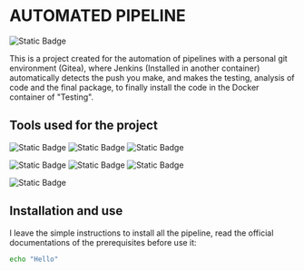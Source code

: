 # AUTOMATED PIPELINE

![Static Badge](https://img.shields.io/badge/Author-Joan%20Francesc%20Pedro-blue?style=for-the-badge)

This is a project created for the automation of pipelines with a personal git environment (Gitea), where Jenkins (Installed in another container) automatically detects the push you make, and makes the testing, analysis of code and the final package, to finally install the code in the Docker container of "Testing".

## Tools used for the project

![Static Badge](https://img.shields.io/badge/DOCKER-black?style=for-the-badge&logo=docker)
![Static Badge](https://img.shields.io/badge/YAML-black?style=for-the-badge&logo=yaml&logoColor=%23CB171E)
![Static Badge](https://img.shields.io/badge/JENKINS-black?style=for-the-badge&logo=jenkins)

![Static Badge](https://img.shields.io/badge/GITEA-black?style=for-the-badge&logo=gitea)
![Static Badge](https://img.shields.io/badge/POTGRES-black?style=for-the-badge&logo=postgresql)
![Static Badge](https://img.shields.io/badge/ANSIBLE-black?style=for-the-badge&logo=ansible&logoColor=%23EE0000)

![Static Badge](https://img.shields.io/badge/BASH-black?style=for-the-badge&logo=gnubash&logoColor=%234EAA25)


## Installation and use

I leave the simple instructions to install all the pipeline, read the official documentations of the prerequisites before use it:

~~~bash
echo "Hello"
~~~
